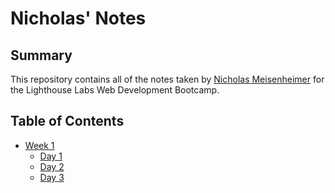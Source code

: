 # Nicholas' Notes
## Summary
This repository contains all of the notes taken by [Nicholas Meisenheimer](https://github.com/souredoutlook) for the Lighthouse Labs Web Development Bootcamp.
## Table of Contents
* [Week 1](/Week_1)
  * [Day 1](/Week_1/Day_1)
  * [Day 2](/Week_1/Day_2)
  * [Day 3](/Week_1/Day_3)